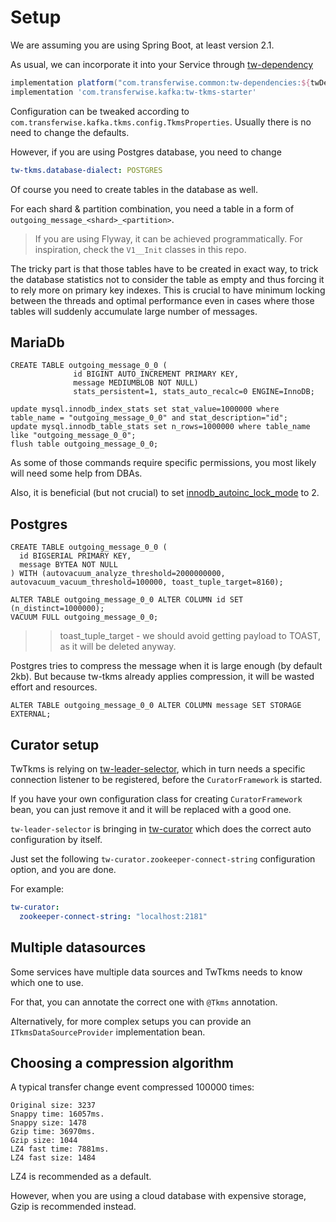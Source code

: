 # Setup 
We are assuming you are using Spring Boot, at least version 2.1.

As usual, we can incorporate it into your Service through [tw-dependency](https://github.com/transferwise/tw-dependencies)
```groovy
implementation platform("com.transferwise.common:tw-dependencies:${twDependenciesVersion}")
implementation 'com.transferwise.kafka:tw-tkms-starter'
```

Configuration can be tweaked according to `com.transferwise.kafka.tkms.config.TkmsProperties`. Usually there is no need to change the defaults.

However, if you are using Postgres database, you need to change
```yaml
tw-tkms.database-dialect: POSTGRES
```

Of course you need to create tables in the database as well.

For each shard & partition combination, you need a table in a form of `outgoing_message_<shard>_<partition>`.

> If you are using Flyway, it can be achieved programmatically. For inspiration, check the `V1__Init` classes in this repo.

The tricky part is that those tables have to be created in exact way, to trick the database statistics not to consider
the table as empty and thus forcing it to rely more on primary key indexes. This is crucial to have minimum locking between the threads and
optimal performance even in cases where those tables will suddenly accumulate large number of messages.

## MariaDb

```mariadb
CREATE TABLE outgoing_message_0_0 (
              id BIGINT AUTO_INCREMENT PRIMARY KEY,
              message MEDIUMBLOB NOT NULL)
              stats_persistent=1, stats_auto_recalc=0 ENGINE=InnoDB;

update mysql.innodb_index_stats set stat_value=1000000 where table_name = "outgoing_message_0_0" and stat_description="id";
update mysql.innodb_table_stats set n_rows=1000000 where table_name like "outgoing_message_0_0";
flush table outgoing_message_0_0;
```

As some of those commands require specific permissions, you most likely will need some help from DBAs.

Also, it is beneficial (but not crucial) to set [innodb_autoinc_lock_mode](https://mariadb.com/docs/reference/es/system-variables/innodb_autoinc_lock_mode/) to 2.

## Postgres

```postgresql
CREATE TABLE outgoing_message_0_0 (
  id BIGSERIAL PRIMARY KEY,
  message BYTEA NOT NULL
) WITH (autovacuum_analyze_threshold=2000000000, autovacuum_vacuum_threshold=100000, toast_tuple_target=8160);

ALTER TABLE outgoing_message_0_0 ALTER COLUMN id SET (n_distinct=1000000);
VACUUM FULL outgoing_message_0_0;
```
>> toast_tuple_target - we should avoid getting payload to TOAST, as it will be deleted anyway.

Postgres tries to compress the message when it is large enough (by default 2kb). But because tw-tkms already applies compression, 
it will be wasted effort and resources.

```postgresql
ALTER TABLE outgoing_message_0_0 ALTER COLUMN message SET STORAGE EXTERNAL;
```

## Curator setup
TwTkms is relying on [tw-leader-selector](https://github.com/transferwise/tw-leader-selector), which in turn needs a specific
connection listener to be registered, before the `CuratorFramework` is started.

If you have your own configuration class for creating `CuratorFramework` bean, you can just remove it and it will be replaced with a good one.

`tw-leader-selector` is bringing in [tw-curator](https://github.com/transferwise/tw-curator) which does the correct auto configuration by itself.

Just set the following `tw-curator.zookeeper-connect-string` configuration option, and you are done.
 
For example:
```yaml
tw-curator:
  zookeeper-connect-string: "localhost:2181"
```

## Multiple datasources

Some services have multiple data sources and TwTkms needs to know which one to use.

For that, you can annotate the correct one with `@Tkms` annotation.

Alternatively, for more complex setups you can provide an `ITkmsDataSourceProvider` implementation bean.

## Choosing a compression algorithm

A typical transfer change event compressed 100000 times:
```
Original size: 3237
Snappy time: 16057ms.
Snappy size: 1478
Gzip time: 36970ms.
Gzip size: 1044
LZ4 fast time: 7881ms.
LZ4 fast size: 1484
```

LZ4 is recommended as a default.

However, when you are using a cloud database with expensive storage, Gzip is recommended instead.